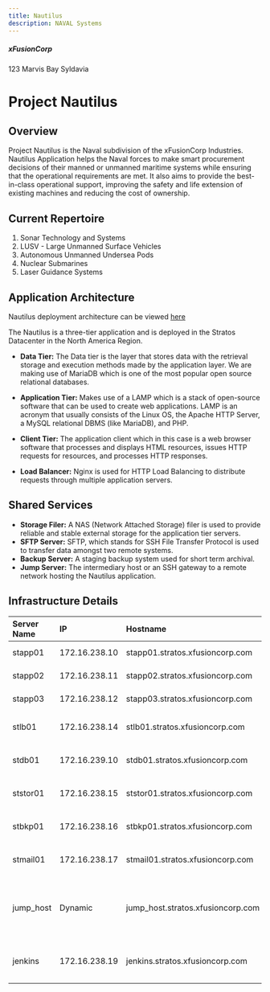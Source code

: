 ```yaml
---
title: Nautilus
description: NAVAL Systems
---
```


##### xFusionCorp
123 Marvis Bay
Syldavia

# Project Nautilus

## Overview
Project Nautilus is the Naval subdivision of the xFusionCorp Industries.
Nautilus Application helps the Naval forces to make smart procurement decisions of their manned or unmanned maritime systems while ensuring that the operational requirements are met. It also aims to provide the best-in-class operational support, improving the safety and life extension of existing machines and reducing the cost of ownership.

## Current Repertoire
1. Sonar Technology and Systems
2. LUSV - Large Unmanned Surface Vehicles
3. Autonomous Unmanned Undersea Pods
4. Nuclear Submarines
5. Laser Guidance Systems

## Application Architecture
Nautilus deployment architecture can be viewed [here](https://www.lucidchart.com/documents/edit/58e22de2-c446-4b49-ae0f-db79a3318e97/0_0?shared=true)

The Nautilus is a three-tier application and is deployed in the Stratos Datacenter in the North America Region.

 - **Data Tier:** The Data tier is the layer that stores data with the retrieval storage and execution methods made by the application layer. We are making use of MariaDB which is one of the most popular open source relational databases.

 - **Application Tier:** Makes use of a LAMP which is a stack of open-source software that can be used to create web applications. LAMP is an acronym that usually consists of the Linux OS, the Apache HTTP Server, a MySQL relational DBMS (like MariaDB), and PHP.

 - **Client Tier:** The application client which in this case is a web browser software that processes and displays HTML resources, issues HTTP requests for resources, and processes HTTP responses.

 - **Load Balancer:** Nginx is used for HTTP Load Balancing to distribute requests through multiple application servers.

## Shared Services
 - **Storage Filer:** A NAS (Network Attached Storage) filer is used to provide reliable and stable external storage for the application tier servers.
 - **SFTP Server:** SFTP, which stands for SSH File Transfer Protocol is used to transfer data amongst two remote systems.
 - **Backup Server:** A staging backup system used for short term archival.
 - **Jump Server:** The intermediary host or an SSH gateway to a remote network hosting the Nautilus application.

## Infrastructure Details

| **Server Name** | **IP**|**Hostname** | **User** |**Password**|**Purpose** |
|:---            |:---    |:---      |:--          |:---        |:---
|stapp01         | 172.16.238.10 | stapp01.stratos.xfusioncorp.com |tony |Ir0nM@n|Nautilus App 1
|stapp02         | 172.16.238.11 | stapp02.stratos.xfusioncorp.com |steve |Am3ric@|Nautilus App 2
|stapp03         | 172.16.238.12 | stapp03.stratos.xfusioncorp.com | banner |BigGr33n|Nautilus App 3
|stlb01          | 172.16.238.14 | stlb01.stratos.xfusioncorp.com  |loki |Mischi3f|Nautilus HTTP LBR
|stdb01          | 172.16.239.10 | stdb01.stratos.xfusioncorp.com  |peter |Sp!dy|Nautilus DB Server
|ststor01        |172.16.238.15  | ststor01.stratos.xfusioncorp.com|natasha |Bl@kW| Nautilus Storage Server
|stbkp01         | 172.16.238.16 | stbkp01.stratos.xfusioncorp.com |clint |H@wk3y3| Nautilus Backup Server
|stmail01        | 172.16.238.17 | stmail01.stratos.xfusioncorp.com|groot |Gr00T123| Nautilus Mail Server
|jump_host       | Dynamic       | jump_host.stratos.xfusioncorp.com |thor|mjolnir123|Jump Server to Access Stork DC
|jenkins         | 172.16.238.19 | jenkins.stratos.xfusioncorp.com |jenkins|j@rv!s|Jenkins Server for CI/CD
 
